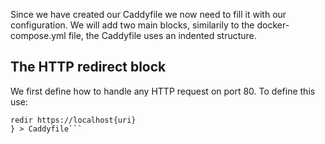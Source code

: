 Since we have created our Caddyfile we now need to fill it with our configuration. We will add two main blocks, similarily to the docker-compose.yml file, the Caddyfile uses an indented structure. 

## The HTTP redirect block 

We first define how to handle any HTTP request on port 80. To define this use:

```echo "localhost:80 { 
redir https://localhost{uri} 
} > Caddyfile```


